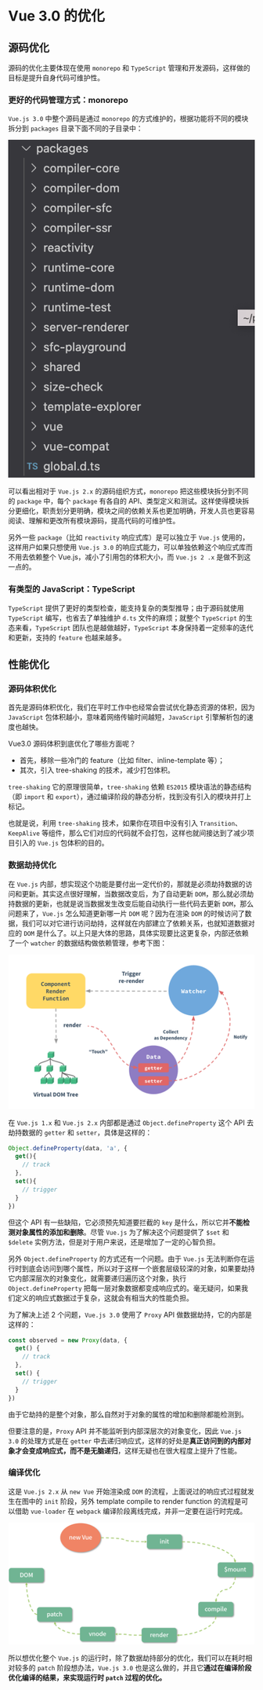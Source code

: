 # Vue 3.0 的优化

## 源码优化

源码的优化主要体现在使用 `monorepo` 和 `TypeScript` 管理和开发源码，这样做的目标是提升自身代码可维护性。

### 更好的代码管理方式：monorepo

`Vue.js 3.0` 中整个源码是通过 `monorepo` 的方式维护的，根据功能将不同的模块拆分到 `packages` 目录下面不同的子目录中：

![](../../.gitbook/assets/jie-ping-20210812-shang-wu-9.04.38.png)

可以看出相对于 `Vue.js 2.x` 的源码组织方式，`monorepo` 把这些模块拆分到不同的 `package` 中，每个 `package` 有各自的 API、类型定义和测试。这样使得模块拆分更细化，职责划分更明确，模块之间的依赖关系也更加明确，开发人员也更容易阅读、理解和更改所有模块源码，提高代码的可维护性。

另外一些 `package`（比如 `reactivity` 响应式库）是可以独立于 `Vue.js` 使用的，这样用户如果只想使用 `Vue.js 3.0` 的响应式能力，可以单独依赖这个响应式库而不用去依赖整个 Vue.js，减小了引用包的体积大小，而 `Vue.js 2 .x` 是做不到这一点的。

### 有类型的 JavaScript：TypeScript

`TypeScript` 提供了更好的类型检查，能支持复杂的类型推导；由于源码就使用 `TypeScript` 编写，也省去了单独维护 `d.ts` 文件的麻烦；就整个 `TypeScript` 的生态来看，`TypeScript` 团队也是越做越好，`TypeScript` 本身保持着一定频率的迭代和更新，支持的 `feature` 也越来越多。

## 性能优化

### 源码体积优化

首先是源码体积优化，我们在平时工作中也经常会尝试优化静态资源的体积，因为 `JavaScript` 包体积越小，意味着网络传输时间越短，`JavaScript` 引擎解析包的速度也越快。 

Vue3.0 源码体积到底优化了哪些方面呢？

* 首先，移除一些冷门的 feature（比如 filter、inline-template 等）；
* 其次，引入 tree-shaking 的技术，减少打包体积。

`tree-shaking` 它的原理很简单，`tree-shaking` 依赖 `ES2015` 模块语法的静态结构（即 `import` 和 `export`），通过编译阶段的静态分析，找到没有引入的模块并打上标记。

也就是说，利用 `tree-shaking` 技术，如果你在项目中没有引入 `Transition`、`KeepAlive` 等组件，那么它们对应的代码就不会打包，这样也就间接达到了减少项目引入的 `Vue.js` 包体积的目的。

### 数据劫持优化

在 `Vue.js` 内部，想实现这个功能是要付出一定代价的，那就是必须劫持数据的访问和更新。其实这点很好理解，当数据改变后，为了自动更新 `DOM`，那么就必须劫持数据的更新，也就是说当数据发生改变后能自动执行一些代码去更新 `DOM`，那么问题来了，`Vue.js` 怎么知道更新哪一片 `DOM` 呢？因为在渲染 `DOM` 的时候访问了数据，我们可以对它进行访问劫持，这样就在内部建立了依赖关系，也就知道数据对应的 `DOM` 是什么了。以上只是大体的思路，具体实现要比这更复杂，内部还依赖了一个 `watcher` 的数据结构做依赖管理，参考下图：

![](../../.gitbook/assets/data.png)

在 `Vue.js 1.x` 和 `Vue.js 2.x` 内部都是通过 `Object.defineProperty` 这个 API 去劫持数据的 `getter` 和 `setter`，具体是这样的：

```javascript
Object.defineProperty(data, 'a', {
  get(){
    // track
  },
  set(){
    // trigger
  }
})
```

但这个 API 有一些缺陷，它必须预先知道要拦截的 `key` 是什么，所以它并**不能检测对象属性的添加和删除**。尽管 `Vue.js` 为了解决这个问题提供了 `$set` 和 `$delete` 实例方法，但是对于用户来说，还是增加了一定的心智负担。

另外 `Object.defineProperty` 的方式还有一个问题。由于 `Vue.js` 无法判断你在运行时到底会访问到哪个属性，所以对于这样一个嵌套层级较深的对象，如果要劫持它内部深层次的对象变化，就需要递归遍历这个对象，执行 `Object.defineProperty` 把每一层对象数据都变成响应式的。毫无疑问，如果我们定义的响应式数据过于复杂，这就会有相当大的性能负担。

为了解决上述 2 个问题，`Vue.js 3.0` 使用了 `Proxy` API 做数据劫持，它的内部是这样的：

```javascript
const observed = new Proxy(data, {
  get() {
    // track
  },
  set() {
    // trigger
  }
})
```

由于它劫持的是整个对象，那么自然对于对象的属性的增加和删除都能检测到。

但要注意的是，`Proxy` API 并不能监听到内部深层次的对象变化，因此 `Vue.js 3.0` 的处理方式是在 `getter` 中去递归响应式，这样的好处是**真正访问到的内部对象才会变成响应式，而不是无脑递归**，这样无疑也在很大程度上提升了性能。

### 编译优化

这是 `Vue.js 2.x` 从 `new Vue` 开始渲染成 `DOM` 的流程，上面说过的响应式过程就发生在图中的 `init` 阶段，另外 template compile to render function 的流程是可以借助 `vue-loader` 在 `webpack` 编译阶段离线完成，并非一定要在运行时完成。

![](../../.gitbook/assets/cgqchl8cuf2azw70aaefu2ema50521.png)

所以想优化整个 `Vue.js` 的运行时，除了数据劫持部分的优化，我们可以在耗时相对较多的 `patch` 阶段想办法，`Vue.js 3.0` 也是这么做的，并且它**通过在编译阶段优化编译的结果，来实现运行时 `patch` 过程的优化。**

